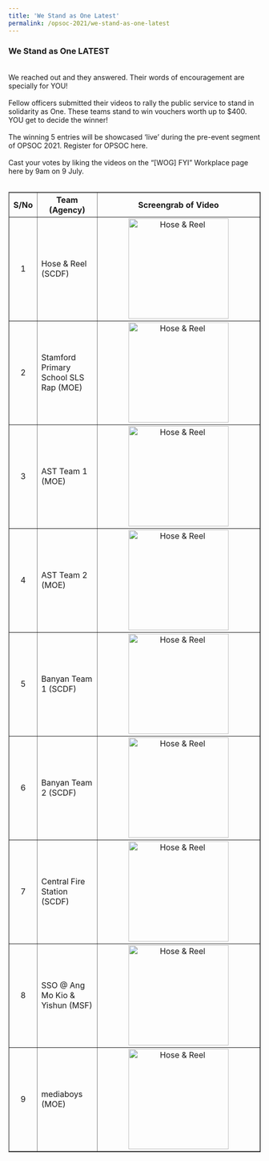 ```yaml
---
title: 'We Stand as One Latest'
permalink: /opsoc-2021/we-stand-as-one-latest
---
```


### We Stand as One LATEST
<br>
We reached out and they answered. Their words of encouragement are specially for YOU!<br>
<br>
Fellow officers submitted their videos to rally the public service to stand in solidarity as One. These teams stand to win vouchers worth up to $400. YOU get to decide the winner!<br>
<br>
The winning 5 entries will be showcased ‘live’ during the pre-event segment of OPSOC 2021. Register for OPSOC here.<br>
<br>
Cast your votes by liking the videos on the “[WOG] FYI” Workplace page here by 9am on 9 July.<br>
<br>
<table width="100%" border="1">
  <tr>
    <th width="5%">S/No</th>
    <th width="25%">Team (Agency)</th>
    <th width="70%">Screengrab of Video</th>
  </tr>
  <tr>
    <td align="center">1</td>
    <td>Hose & Reel (SCDF)</td>
    <td align="center"><img src="/images/WSAO1-Hose%26Reel_SCDF.png" alt="Hose & Reel" height="200px"></td>
  </tr>
  <tr>
    <td align="center">2</td>
    <td>Stamford Primary School SLS Rap (MOE)</td>
    <td align="center"><img src="/images/WSAO1-Hose%26Reel_SCDF.png" alt="Hose & Reel" height="200px"></td>
  </tr>
  <tr>
    <td align="center">3</td>
    <td>AST Team 1 (MOE)</td>
    <td align="center"><img src="/images/WSAO1-Hose%26Reel_SCDF.png" alt="Hose & Reel" height="200px"></td>
  </tr>
  <tr>
    <td align="center">4</td>
    <td>AST Team 2 (MOE)</td>
    <td align="center"><img src="/images/WSAO1-Hose%26Reel_SCDF.png" alt="Hose & Reel" height="200px"></td>
  </tr>
  <tr>
    <td align="center">5</td>
    <td>Banyan Team 1 (SCDF)</td>
    <td align="center"><img src="/images/WSAO1-Hose%26Reel_SCDF.png" alt="Hose & Reel" height="200px"></td>
  </tr>
  <tr>
    <td align="center">6</td>
    <td>Banyan Team 2 (SCDF)</td>
    <td align="center"><img src="/images/WSAO1-Hose%26Reel_SCDF.png" alt="Hose & Reel" height="200px"></td>
  </tr>
  <tr>
    <td align="center">7</td>
    <td>Central Fire Station (SCDF)</td>
    <td align="center"><img src="/images/WSAO1-Hose%26Reel_SCDF.png" alt="Hose & Reel" height="200px"></td>
  </tr>
  <tr>
    <td align="center">8</td>
    <td>SSO @ Ang Mo Kio & Yishun (MSF)</td>
    <td align="center"><img src="/images/WSAO1-Hose%26Reel_SCDF.png" alt="Hose & Reel" height="200px"></td>
  </tr>
  <tr>
    <td align="center">9</td>
    <td>mediaboys (MOE)</td>
    <td align="center"><img src="/images/WSAO1-Hose%26Reel_SCDF.png" alt="Hose & Reel" height="200px"></td>
  </tr>
 </table>


